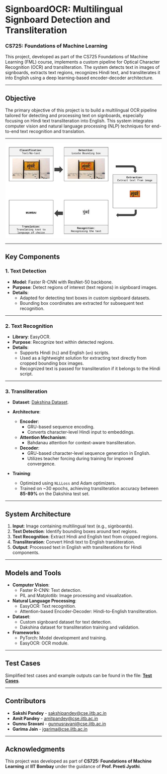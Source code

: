 # **SignboardOCR: Multilingual Signboard Detection and Transliteration**

### **CS725: Foundations of Machine Learning**

This project, developed as part of the CS725 Foundations of Machine Learning (FML) course, implements a custom pipeline for Optical Character Recognition (OCR) and transliteration. The system detects text in images of signboards, extracts text regions, recognizes Hindi text, and transliterates it into English using a deep learning-based encoder-decoder architecture.

---

## **Objective**

The primary objective of this project is to build a multilingual OCR pipeline tailored for detecting and processing text on signboards, especially focusing on Hindi text transliteration into English. This system integrates computer vision and natural language processing (NLP) techniques for end-to-end text recognition and translation.

---

![Pipeline Overview](images/signboard.jpg)

---

## **Key Components**

### **1. Text Detection**

- **Model**: Faster R-CNN with ResNet-50 backbone.
- **Purpose**: Detect regions of interest (text regions) in signboard images.
- **Details**:
  - Adapted for detecting text boxes in custom signboard datasets.
  - Bounding box coordinates are extracted for subsequent text recognition.

---

### **2. Text Recognition**

- **Library**: EasyOCR.
- **Purpose**: Recognize text within detected regions.
- **Details**:
  - Supports Hindi (`hi`) and English (`en`) scripts.
  - Used as a lightweight solution for extracting text directly from cropped bounding box images.
  - Recognized text is passed for transliteration if it belongs to the Hindi script.

---

### **3. Transliteration**

- **Dataset**: [Dakshina Dataset](https://storage.googleapis.com/gresearch/dakshina/).
- **Architecture**:
  - **Encoder**:
    - GRU-based sequence encoding.
    - Converts character-level Hindi input to embeddings.
  - **Attention Mechanism**:
    - Bahdanau attention for context-aware transliteration.
  - **Decoder**:
    - GRU-based character-level sequence generation in English.
    - Utilizes teacher forcing during training for improved convergence.

- **Training**:
  - Optimized using `NLLLoss` and Adam optimizers.
  - Trained on ~30 epochs, achieving transliteration accuracy between **85-89%** on the Dakshina test set.

---

## **System Architecture**

1. **Input**: Image containing multilingual text (e.g., signboards).
2. **Text Detection**: Identify bounding boxes around text regions.
3. **Text Recognition**: Extract Hindi and English text from cropped regions.
4. **Transliteration**: Convert Hindi text to English transliteration.
5. **Output**: Processed text in English with transliterations for Hindi components.

---

## **Models and Tools**

- **Computer Vision**:
  - Faster R-CNN: Text detection.
  - PIL and Matplotlib: Image processing and visualization.
- **Natural Language Processing**:
  - EasyOCR: Text recognition.
  - Attention-based Encoder-Decoder: Hindi-to-English transliteration.
- **Dataset**:
  - Custom signboard dataset for text detection.
  - Dakshina dataset for transliteration training and validation.
- **Frameworks**:
  - PyTorch: Model development and training.
  - EasyOCR: OCR module.

---

## **Test Cases**

Simplified test cases and example outputs can be found in the file: [**Test Cases**](./TestCases.pdf).

---

## **Contributors**

- **Sakshi Pandey** - [sakshipandey@cse.iitb.ac.in](mailto:sakshipandey@cse.iitb.ac.in)
- **Amit Pandey** - [amitpandey@cse.iitb.ac.in](mailto:amitpandey@cse.iitb.ac.in)
- **Gunnu Sravani** - [gunnusravani@cse.iitb.ac.in](mailto:gunnusravani@cse.iitb.ac.in)
- **Garima Jain** - [jgarima@cse.iitb.ac.in](mailto:jgarima@cse.iitb.ac.in)

---

## **Acknowledgments**

This project was developed as part of **CS725: Foundations of Machine Learning** at **IIT Bombay** under the guidance of **Prof. Preeti Jyothi**.
